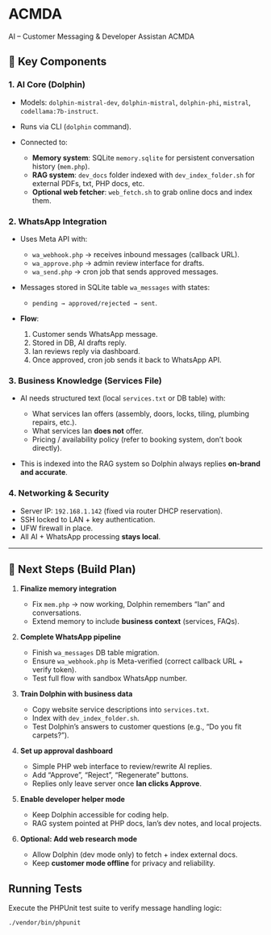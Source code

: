 # ACMDA
AI – Customer Messaging &amp; Developer Assistan ACMDA
## 🔑 Key Components

### 1. **AI Core (Dolphin)**

* Models: `dolphin-mistral-dev`, `dolphin-mistral`, `dolphin-phi`, `mistral`, `codellama:7b-instruct`.
* Runs via CLI (`dolphin` command).
* Connected to:

  * **Memory system**: SQLite `memory.sqlite` for persistent conversation history (`mem.php`).
  * **RAG system**: `dev_docs` folder indexed with `dev_index_folder.sh` for external PDFs, txt, PHP docs, etc.
  * **Optional web fetcher**: `web_fetch.sh` to grab online docs and index them.

### 2. **WhatsApp Integration**

* Uses Meta API with:

  * `wa_webhook.php` → receives inbound messages (callback URL).
  * `wa_approve.php` → admin review interface for drafts.
  * `wa_send.php` → cron job that sends approved messages.
* Messages stored in SQLite table `wa_messages` with states:

  * `pending → approved/rejected → sent`.
* **Flow**:

  1. Customer sends WhatsApp message.
  2. Stored in DB, AI drafts reply.
  3. Ian reviews reply via dashboard.
  4. Once approved, cron job sends it back to WhatsApp API.

### 3. **Business Knowledge (Services File)**

* AI needs structured text (local `services.txt` or DB table) with:

  * What services Ian offers (assembly, doors, locks, tiling, plumbing repairs, etc.).
  * What services Ian **does not** offer.
  * Pricing / availability policy (refer to booking system, don’t book directly).
* This is indexed into the RAG system so Dolphin always replies **on-brand and accurate**.

### 4. **Networking & Security**

* Server IP: `192.168.1.142` (fixed via router DHCP reservation).
* SSH locked to LAN + key authentication.
* UFW firewall in place.
* All AI + WhatsApp processing **stays local**.

---

## 🚀 Next Steps (Build Plan)

1. **Finalize memory integration**

   * Fix `mem.php` → now working, Dolphin remembers “Ian” and conversations.
   * Extend memory to include **business context** (services, FAQs).

2. **Complete WhatsApp pipeline**

   * Finish `wa_messages` DB table migration.
   * Ensure `wa_webhook.php` is Meta-verified (correct callback URL + verify token).
   * Test full flow with sandbox WhatsApp number.

3. **Train Dolphin with business data**

   * Copy website service descriptions into `services.txt`.
   * Index with `dev_index_folder.sh`.
   * Test Dolphin’s answers to customer questions (e.g., “Do you fit carpets?”).

4. **Set up approval dashboard**

   * Simple PHP web interface to review/rewrite AI replies.
   * Add “Approve”, “Reject”, “Regenerate” buttons.
   * Replies only leave server once **Ian clicks Approve**.

5. **Enable developer helper mode**

   * Keep Dolphin accessible for coding help.
   * RAG system pointed at PHP docs, Ian’s dev notes, and local projects.

6. **Optional: Add web research mode**

   * Allow Dolphin (dev mode only) to fetch + index external docs.
   * Keep **customer mode offline** for privacy and reliability.

## Running Tests

Execute the PHPUnit test suite to verify message handling logic:

```
./vendor/bin/phpunit
```
